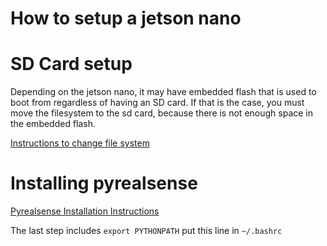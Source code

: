 # How to setup a jetson nano

# SD Card setup
Depending on the jetson nano, it may have embedded flash that is used to boot from regardless of having an SD card. 
If that is the case, you must move the filesystem to the sd card, because there is not enough space in the embedded flash.

[Instructions to change file system](https://www.forecr.io/blogs/bsp-development/change-root-file-system-to-sd-card-directly)

# Installing pyrealsense
[Pyrealsense Installation Instructions](https://www.lieuzhenghong.com/how_to_install_librealsense_on_the_jetson_nx/)

The last step includes `export PYTHONPATH` put this line in `~/.bashrc`
